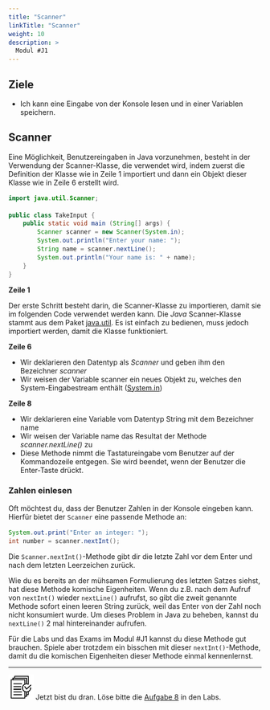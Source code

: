 ```yaml
---
title: "Scanner"
linkTitle: "Scanner"
weight: 10
description: >
  Modul #J1
---
```


## Ziele

- Ich kann eine Eingabe von der Konsole lesen und in einer Variablen speichern.

## Scanner

Eine Möglichkeit, Benutzereingaben in Java vorzunehmen, besteht in der Verwendung der Scanner-Klasse, die verwendet wird, indem zuerst die Definition der Klasse wie in Zeile 1 importiert und dann ein Objekt dieser Klasse wie in Zeile 6 erstellt wird.

```java
import java.util.Scanner;

public class TakeInput {
    public static void main (String[] args) {
	    Scanner scanner = new Scanner(System.in);
		System.out.println("Enter your name: ");
		String name = scanner.nextLine();
		System.out.println("Your name is: " + name);
    }
}
```

**Zeile 1**

Der erste Schritt besteht darin, die Scanner-Klasse zu importieren, damit sie im folgenden Code verwendet werden kann. Die _Java_ Scanner-Klasse stammt aus dem Paket [java.util](https://docs.oracle.com/en/java/javase/11/docs/api/java.base/java/util/package-summary.html).
Es ist einfach zu bedienen, muss jedoch importiert werden, damit die Klasse funktioniert.

**Zeile 6**

- Wir deklarieren den Datentyp als _Scanner_ und geben ihm den Bezeichner _scanner_
- Wir weisen der Variable scanner ein neues Objekt zu, welches den System-Eingabestream enthält ([System.in](https://docs.oracle.com/en/java/javase/11/docs/api/java.base/java/lang/System.html#in))

**Zeile 8**

- Wir deklarieren eine Variable vom Datentyp String mit dem Bezeichner name
- Wir weisen der Variable name das Resultat der Methode _scanner.nextLine()_ zu
- Diese Methode nimmt die Tastatureingabe vom Benutzer auf der Kommandozeile entgegen. Sie wird beendet, wenn der Benutzer die Enter-Taste drückt.

### Zahlen einlesen

Oft möchtest du, dass der Benutzer Zahlen in der Konsole eingeben kann. Hierfür bietet der `Scanner` eine passende Methode an:

```java
System.out.print("Enter an integer: ");
int number = scanner.nextInt();
```

Die `Scanner.nextInt()`-Methode gibt dir die letzte Zahl vor dem Enter und nach dem letzten Leerzeichen zurück.

Wie du es bereits an der mühsamen Formulierung des letzten Satzes siehst, hat diese Methode komische Eigenheiten. Wenn du z.B. nach dem Aufruf von `nextInt()` wieder `nextLine()` aufrufst, so gibt die zweit genannte Methode sofort einen leeren String zurück, weil das Enter von der Zahl noch nicht konsumiert wurde. Um dieses Problem in Java zu beheben, kannst du `nextLine()` 2 mal hintereinander aufrufen.

Für die Labs und das Exams im Modul #J1 kannst du diese Methode gut brauchen. Spiele aber trotzdem ein bisschen mit dieser `nextInt()`-Methode, damit du die komischen Eigenheiten dieser Methode einmal kennenlernst.

---

![task1](/images/task.png) Jetzt bist du dran. Löse bitte die [Aufgabe 8](../../../../labs/java/java-grundlagen/01_basicexercises/#aufgabe-8---eingaben-von-der-kommandozeile) in den Labs.
